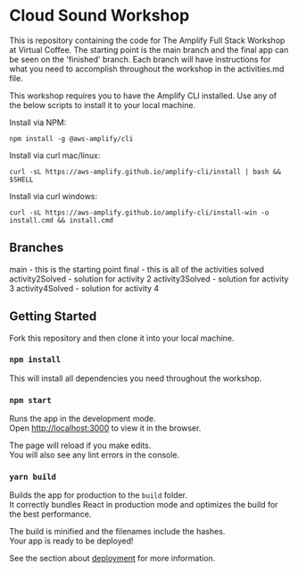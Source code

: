 # Cloud Sound Workshop

This is repository containing the code for The Amplify Full Stack Workshop at Virtual Coffee. The starting point is the main branch and the final app can be seen on the 'finished' branch. Each branch will have instructions for what you need to accomplish throughout the workshop in the activities.md file. 

This workshop requires you to have the Amplify CLI installed. Use any of the below scripts to install it to your local machine. 

Install via NPM:

```
npm install -g @aws-amplify/cli
```

Install via curl mac/linux:
```
curl -sL https://aws-amplify.github.io/amplify-cli/install | bash && $SHELL
```

Install via curl windows:

```
curl -sL https://aws-amplify.github.io/amplify-cli/install-win -o install.cmd && install.cmd
```

## Branches
main - this is the starting point
final - this is all of the activities solved
activity2Solved - solution for activity 2
activity3Solved - solution for activity 3
activity4Solved - solution for activity 4

## Getting Started

Fork this repository and then clone it into your local machine.

### `npm install`

This will install all dependencies you need throughout the workshop.

### `npm start`

Runs the app in the development mode.\
Open [http://localhost:3000](http://localhost:3000) to view it in the browser.

The page will reload if you make edits.\
You will also see any lint errors in the console.

### `yarn build`

Builds the app for production to the `build` folder.\
It correctly bundles React in production mode and optimizes the build for the best performance.

The build is minified and the filenames include the hashes.\
Your app is ready to be deployed!

See the section about [deployment](https://facebook.github.io/create-react-app/docs/deployment) for more information.

